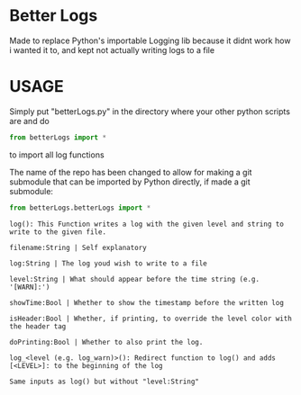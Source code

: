 # Better Logs

Made to replace Python's importable Logging lib because it didnt work how i wanted it to, and kept not actually writing logs to a file

# USAGE

Simply put "betterLogs.py" in the directory where your other python scripts are and do 
```python
from betterLogs import *
``` 
to import all log functions

The name of the repo has been changed to allow for making a git submodule that can be imported by Python directly, if made a git submodule:

```python
from betterLogs.betterLogs import *
```

`log(): This Function writes a log with the given level and string to write to the given file.`

`filename:String | Self explanatory`

`log:String | The log youd wish to write to a file`

`level:String | What should appear before the time string (e.g. '[WARN]:')`

`showTime:Bool | Whether to show the timestamp before the written log`

`isHeader:Bool | Whether, if printing, to override the level color with the header tag`

`doPrinting:Bool | Whether to also print the log.`

`log_<level (e.g. log_warn)>(): Redirect function to log() and adds [<LEVEL>]: to the beginning of the log`

`Same inputs as log() but without "level:String"`
